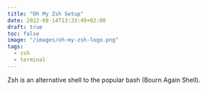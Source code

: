 ```yaml
---
title: "Oh My Zsh Setup"
date: 2022-08-14T13:33:49+02:00
draft: true
toc: false
image: "/images/oh-my-zsh-logo.png"
tags:
  - zsh
  - terminal
---
```

Zsh is an alternative shell to the popular bash (Bourn Again Shell).